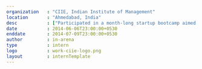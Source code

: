```yaml
---
organization   : "CIIE, Indian Institute of Management"
location       : "Ahmedabad, India"
desc           : ["Participated in a month-long startup bootcamp aimed at designing, implementing and validating a startup in some of the common domains." , "It helped me gain a descent and brief insight about the process of starting-up a business, beginning from designing thinking and modelling operations to iterative customer validation and even finance.", "This was surely <a href='/work/ciie.html'>my closest instinct with startups!</a>" ]
date           : 2014-06-06T23:00:00+0530
enddate        : 2014-07-09T23:00:00+0530
author         : in-arena
type           : intern
logo           : work-ciie-logo.png
layout         : internTemplate
---
```


